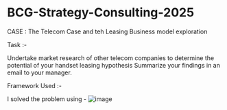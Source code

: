 # BCG-Strategy-Consulting-2025
CASE : The Telecom Case and teh Leasing Business model exploration

Task :-

Undertake market research of other telecom companies to determine the potential of your handset leasing hypothesis 
Summarize your findings in an email to your manager.


Framework Used :- 

 I solved the problem using -
 ![image](https://github.com/user-attachments/assets/141ee194-e59d-4f98-a3d3-58ba4a9eb2c8)

